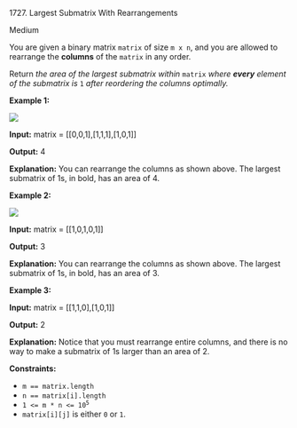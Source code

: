 1727\. Largest Submatrix With Rearrangements

Medium

You are given a binary matrix `matrix` of size `m x n`, and you are allowed to rearrange the **columns** of the `matrix` in any order.

Return _the area of the largest submatrix within_ `matrix` _where **every** element of the submatrix is_ `1` _after reordering the columns optimally._

**Example 1:**

![](https://assets.leetcode.com/uploads/2020/12/29/screenshot-2020-12-30-at-40536-pm.png)

**Input:** matrix = [[0,0,1],[1,1,1],[1,0,1]]

**Output:** 4

**Explanation:** You can rearrange the columns as shown above. The largest submatrix of 1s, in bold, has an area of 4.

**Example 2:**

![](https://assets.leetcode.com/uploads/2020/12/29/screenshot-2020-12-30-at-40852-pm.png)

**Input:** matrix = [[1,0,1,0,1]]

**Output:** 3

**Explanation:** You can rearrange the columns as shown above. The largest submatrix of 1s, in bold, has an area of 3.

**Example 3:**

**Input:** matrix = [[1,1,0],[1,0,1]]

**Output:** 2

**Explanation:** Notice that you must rearrange entire columns, and there is no way to make a submatrix of 1s larger than an area of 2.

**Constraints:**

*   `m == matrix.length`
*   `n == matrix[i].length`
*   <code>1 <= m * n <= 10<sup>5</sup></code>
*   `matrix[i][j]` is either `0` or `1`.
